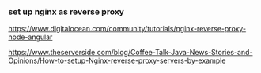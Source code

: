 


### set up nginx as reverse proxy
https://www.digitalocean.com/community/tutorials/nginx-reverse-proxy-node-angular


https://www.theserverside.com/blog/Coffee-Talk-Java-News-Stories-and-Opinions/How-to-setup-Nginx-reverse-proxy-servers-by-example